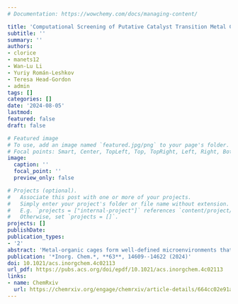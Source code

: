 ```yaml
---
# Documentation: https://wowchemy.com/docs/managing-content/

title: 'Computational Screening of Putative Catalyst Transition Metal Complexes as Guests in a Ga₄L₆⁻¹² Nanocage' 
subtitle: ''
summary: ''
authors:
- clorice
- manets12
- Wan-Lu Li
- Yuriy Román-Leshkov
- Teresa Head-Gordon
- admin
tags: []
categories: []
date: '2024-08-05'
lastmod: 
featured: false
draft: false

# Featured image
# To use, add an image named `featured.jpg/png` to your page's folder.
# Focal points: Smart, Center, TopLeft, Top, TopRight, Left, Right, BottomLeft, Bottom, BottomRight.
image:
  caption: ''
  focal_point: ''
  preview_only: false

# Projects (optional).
#   Associate this post with one or more of your projects.
#   Simply enter your project's folder or file name without extension.
#   E.g. `projects = ["internal-project"]` references `content/project/deep-learning/index.md`.
#   Otherwise, set `projects = []`.
projects: []
publishDate: 
publication_types:
- '2'
abstract: 'Metal-organic cages form well-defined microenvironments that can enhance the catalytic proficiency of encapsulated transition metal catalysts (TMCs). We introduce a screening protocol to efficiently identify TMCs that are promising candidates for encapsulation in the Ga₄L₆⁻¹² nanocage. We obtain TMCs from the Cambridge Structural Database with geometric and electronic characteristics amenable to encapsulation and mine the text of associated manuscripts to curate TMCs with documented catalytic functionality. By docking candidate TMCs inside the nanocage cavity and carrying out electronic structure calculations, we identify a subset of successfully optimized candidates (TMC-34) and observe that encapsulated guests occupy an average of 60% of the cavity volume, in line with previous observations. Notably, highly charged guests occupy as much as 72% of the cavity as a result of linker rotation. Encapsulation has a universal effect on the electrostatic potential, systematically decreasing the electrostatic potential at the metal center of each TMC in the TMC-34 dataset, while minimally altering TMC metal partial charges. Collectively these observations support geometry-based screening of potential guests and suggest that encapsulation in Ga₄L₆ cages could electrostatically stabilize diverse cationic or electropositive intermediates. We highlight candidate guests with associated known reactivity and solubility most amenable for encapsulation in experimental follow-up studies.'
publication: '*Inorg. Chem.*, **63**, 14609--14622 (2024)'
doi: 10.1021/acs.inorgchem.4c02113
url_pdf: https://pubs.acs.org/doi/epdf/10.1021/acs.inorgchem.4c02113
links:
- name: ChemRxiv
  url: https://chemrxiv.org/engage/chemrxiv/article-details/664cc02e91aefa6ce19894ae
---
```

